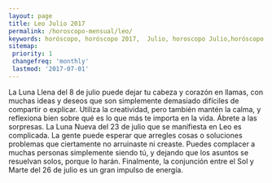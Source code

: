 ```yaml
---
layout: page
title: Leo Julio 2017 
permalink: /horoscopo-mensual/leo/
keywords: horóscopo, horóscopo 2017,  Julio, horoscopo Julio,horóscopo esperanza gracia, horoscop, horóscopos gratis, horoscopo leo, horoscopo leo 2017, Tarot, Astrologia, Zodíaco, leo, horoscopo gratis, horoscopo del mes 
sitemap:
 priority: 1
 changefreq: 'monthly'
 lastmod: '2017-07-01'
---
```


 La Luna Llena del 8 de julio puede dejar tu cabeza y corazón en llamas, con muchas ideas y deseos que son simplemente demasiado difíciles de compartir o explicar. Utiliza la creatividad, pero también mantén la calma, y reflexiona bien sobre qué es lo que más te importa en la vida. Ábrete a las sorpresas. La Luna Nueva del 23 de julio que se manifiesta en Leo es complicada. La gente puede esperar que arregles cosas o soluciones problemas que ciertamente no arruinaste ni creaste. Puedes complacer a muchas personas simplemente siendo tú, y dejando que los asuntos se resuelvan solos, porque lo harán. Finalmente, la conjunción entre el Sol y Marte del 26 de julio es un gran impulso de energía. 
